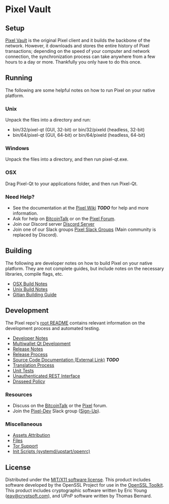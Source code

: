 Pixel Vault
=====================

Setup
---------------------
[Pixel Vault](http://pixel.org/wallet) is the original Pixel client and it builds the backbone of the network. However, it downloads and stores the entire history of Pixel transactions; depending on the speed of your computer and network connection, the synchronization process can take anywhere from a few hours to a day or more. Thankfully you only have to do this once.

Running
---------------------
The following are some helpful notes on how to run Pixel on your native platform.

### Unix

Unpack the files into a directory and run:

- bin/32/pixel-qt (GUI, 32-bit) or bin/32/pixeld (headless, 32-bit)
- bin/64/pixel-qt (GUI, 64-bit) or bin/64/pixeld (headless, 64-bit)

### Windows

Unpack the files into a directory, and then run pixel-qt.exe.

### OSX

Drag Pixel-Qt to your applications folder, and then run Pixel-Qt.

### Need Help?

* See the documentation at the [Pixel Wiki](https://en.bitcoin.it/wiki/Main_Page) ***TODO***
for help and more information.
* Ask for help on [BitcoinTalk](https://bitcointalk.org/index.php?topic=1262920.0) or on the [Pixel Forum](http://forum.pixel.org/).
* Join our Discord server [Discord Server](https://discord.pixel.org)
* Join one of our Slack groups [Pixel Slack Groups](https://pixel.org/slack-logins/) (Main community is replaced by Discord).

Building
---------------------
The following are developer notes on how to build Pixel on your native platform. They are not complete guides, but include notes on the necessary libraries, compile flags, etc.

- [OSX Build Notes](build-osx.md)
- [Unix Build Notes](build-unix.md)
- [Gitian Building Guide](gitian-building.md)

Development
---------------------
The Pixel repo's [root README](https://github.com/Pixel-Project/Pixel/blob/master/README.md) contains relevant information on the development process and automated testing.

- [Developer Notes](developer-notes.md)
- [Multiwallet Qt Development](multiwallet-qt.md)
- [Release Notes](release-notes.md)
- [Release Process](release-process.md)
- [Source Code Documentation (External Link)](https://dev.visucore.com/bitcoin/doxygen/) ***TODO***
- [Translation Process](translation_process.md)
- [Unit Tests](unit-tests.md)
- [Unauthenticated REST Interface](REST-interface.md)
- [Dnsseed Policy](dnsseed-policy.md)

### Resources

* Discuss on the [BitcoinTalk](https://bitcointalk.org/index.php?topic=1262920.0) or the [Pixel](http://forum.pixel.org/) forum.
* Join the [Pixel-Dev](https://pixel-dev.slack.com/) Slack group ([Sign-Up](https://pixel-dev.herokuapp.com/)).

### Miscellaneous
- [Assets Attribution](assets-attribution.md)
- [Files](files.md)
- [Tor Support](tor.md)
- [Init Scripts (systemd/upstart/openrc)](init.md)

License
---------------------
Distributed under the [MIT/X11 software license](http://www.opensource.org/licenses/mit-license.php).
This product includes software developed by the OpenSSL Project for use in the [OpenSSL Toolkit](https://www.openssl.org/). This product includes
cryptographic software written by Eric Young ([eay@cryptsoft.com](mailto:eay@cryptsoft.com)), and UPnP software written by Thomas Bernard.
